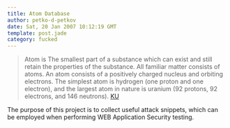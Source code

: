 ```yaml
---
title: Atom Database
author: petko-d-petkov
date: Sat, 20 Jan 2007 10:12:19 GMT
template: post.jade
category: fucked
---
```


> Atom is The smallest part of a substance which can exist and still retain the properties of the substance. All familiar matter consists of atoms. An atom consists of a positively charged nucleus and orbiting electrons. The simplest atom is hydrogen (one proton and one electron), and the largest atom in nature is uranium (92 protons, 92 electrons, and 146 neutrons). [KU](http://www.google.co.uk/url?sa=X&start=18&oi=define&q=http://www.ku.edu/~kuspace/outreach/glossary.html&usg=__zJmR9Ce-yDypbtHxa_ZB0nHl5jI=)

The purpose of this project is to collect useful attack snippets, which can be employed when performing WEB Application Security testing.
